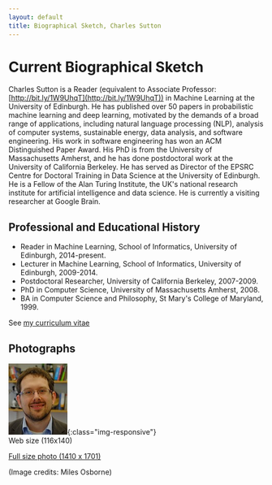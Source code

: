 ```yaml
---
layout: default
title: Biographical Sketch, Charles Sutton
---
```

# Current Biographical Sketch

Charles Sutton is a Reader (equivalent to Associate
Professor: [http://bit.ly/1W9UhqT](http://bit.ly/1W9UhqT)) in Machine
Learning at the University of Edinburgh.  He has published over 50
papers in probabilistic machine learning and deep learning, motivated by
the demands of a broad range of applications, including natural language processing
(NLP), analysis of computer systems, sustainable
energy, data analysis, and software engineering. His work in software
engineering has won an ACM Distinguished Paper Award. His PhD is from
the University of Massachusetts Amherst, and he has done postdoctoral
work at the University of California Berkeley. He has served as
Director of the EPSRC Centre for Doctoral Training in Data Science at
the University of Edinburgh. He is a Fellow of the Alan Turing
Institute, the UK's national research institute for artificial intelligence
and data science. He is currently a visiting researcher at Google Brain.

## Professional and Educational History

* Reader in Machine Learning, School of Informatics, University of Edinburgh, 2014-present.
* Lecturer in Machine Learning, School of Informatics, University of Edinburgh, 2009-2014.
* Postdoctoral Researcher, University of California Berkeley, 2007-2009.
* PhD in Computer Science, University of Massachusetts Amherst, 2008.
* BA in Computer Science and Philosophy, St Mary's College of Maryland, 1999.

See [my curriculum vitae](sutton-vita.pdf)

## Photographs

![Charles Sutton (small photo)](images/charles3.jpg){:class="img-responsive"}<br/>
Web size (116x140)

[Full size photo (1410 x 1701)](images/charles3large.jpg)

(Image credits: Miles Osborne)
